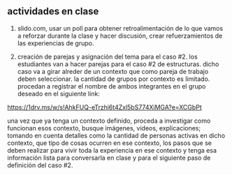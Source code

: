## actividades en clase

1. slido.com, usar un poll para obtener retroalimentación de lo que vamos a reforzar durante la clase y hacer discusión, crear refuerzamientos de las experiencias de grupo.

2. creación de parejas y asignación del tema para el caso #2. los estudiantes van a hacer parejas para el caso #2 de estructuras. dicho caso va a girar alreder de un contexto que como pareja de trabajo deben seleccionar. la cantidad de grupos por contexto es limitado. procedan a registrar el nombre de ambos integrantes en el grupo deseado en el siguiente link:

https://1drv.ms/w/s!AhkFUQ-eTrzhi6t4Zxl5bS774XiMGA?e=XCGbPt

una vez que ya tenga un contexto definido, proceda a investigar como funcionan esos contexto, busque imágenes, videos, explicaciones; tomando en cuenta detalles como la cantidad de personas activas en dicho contexto, que tipo de cosas ocurren en ese contexto, los pasos que se deben realizar para vivir toda la experiencia en ese contexto y tenga esa información lista para conversarla en clase y para el siguiente paso de definición del caso #2.
